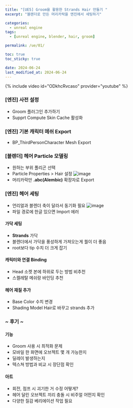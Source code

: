 ```yaml
---
title: "[UE5] Groom을 활용한 Strands Hair 만들기 "
excerpt: "블렌더로 만든 머리카락을 엔진에서 세팅하기"

categories:
  - unreal engine
tags:
  - [unreal engine, blender, hair, groom]

permalink: /ue/01/

toc: true
toc_sticky: true

date: 2024-06-24
last_modified_at: 2024-06-24
---
```


{% include video id="ODkhcRvcaso" provider="youtube" %}
### [엔진] 사전 설정
- Groom 플러그인 추가하기
- Supprt Compute Skin Cache 활성화
### [엔진] 기본 캐릭터 메쉬 Export
- BP_ThirdPersonCharacter Mesh Export
### [블렌더] 헤어 Particle 모델링
- 원하는 부위 폴리곤 선택
- Particle Properties > Hair 설정
  ![image](https://github.com/choiiis/minimal-mistakes-choiiis-customized/assets/37493453/c6f1c438-9d82-4987-926a-58b16635b6a4)
- 머리카락만 **.abc(Alembic)** 확장자로 Export
### [엔진] 헤어 세팅
- 언리얼과 블렌더 축이 달라서 동기화 필요
  ![image](https://github.com/choiiis/minimal-mistakes-choiiis-customized/assets/37493453/0eeaca47-eca6-4bf8-891a-5d2c816c0d7a)
- 파일 경로에 한글 있으면 Import 에러
#### 가닥 세팅
- **Strands** 가닥
- 블렌더에서 가닥을 풍성하게 가져오는게 퀄이 더 좋음
- root보다 tip 수치 더 크게 잡기
#### 캐릭터와 연결 Binding
- Head 소켓 본에 하위로 두는 방법 비추천
- 스켈레탈 메쉬랑 바인딩 추천
#### 헤어 재질 추가
- Base Color 수치 변경
- Shading Model Hair로 바꾸고 strands 추가


### ~ 후기 ~
#### 기능
- Groom 사용 시 최적화 문제
- 모바일 한 화면에 오브젝트 몇 개 가능한지
- 딜레이 발생하는지
- 텍스쳐 방법과 비교 시 장단점 확인
#### 아트
- 회전, 점프 시 괴기한 거 수정 어떻게?
- 헤어 달린 오브젝트 끼리 충돌 시 비주얼 어떤지 확인
- 다양한 질감 베리에이션 작업 필요
  

